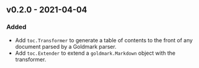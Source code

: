 ## v0.2.0 - 2021-04-04
### Added
- Add `toc.Transformer` to generate a table of contents to the front of any
  document parsed by a Goldmark parser.
- Add `toc.Extender` to extend a `goldmark.Markdown` object with the
  transformer.
